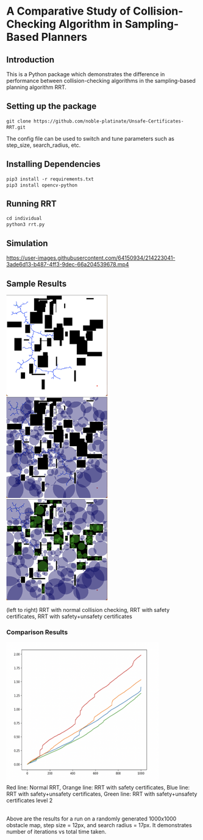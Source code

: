 # A Comparative Study of Collision-Checking Algorithm in Sampling-Based Planners
## Introduction
This is a Python package which demonstrates the difference in performance between collision-checking algorithms in the sampling-based planning algorithm RRT.
## Setting up the package
```
git clone https://github.com/noble-platinate/Unsafe-Certificates-RRT.git
```
The config file can be used to switch and tune parameters such as step_size, search_radius, etc.
## Installing Dependencies
```
pip3 install -r requirements.txt
pip3 install opencv-python
```
## Running RRT
```
cd individual
python3 rrt.py
```

## Simulation

https://user-images.githubusercontent.com/64150934/214223041-3ade6d13-b487-4ff3-9dec-66a204539678.mp4

## Sample Results
<p float="left">
    <img src="media/normal.png" width = "265" height = "265">
    <img src="media/rrt_safe.png" width = "265" height = "265">
    <img src="media/rrt_unsafe.png" width = "265" height = "265">
</p>
(left to right) RRT with normal collision checking, RRT with safety certificates, RRT with safety+unsafety certificates

### Comparison Results
<p float="left">
    <img src="media/all.png" width = "400" height = "370"><br>
    Red line: Normal RRT, Orange line: RRT with safety certificates, Blue line: RRT with safety+unsafety certificates, Green line: RRT with safety+unsafety certificates level 2
    <br><br>
</p>
Above are the results for a run on a randomly generated 1000x1000 obstacle map, step size = 12px, and search radius = 17px. It demonstrates number of iterations vs total time taken.
